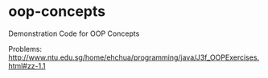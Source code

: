 oop-concepts
============

Demonstration Code for OOP Concepts 

Problems:
http://www.ntu.edu.sg/home/ehchua/programming/java/J3f_OOPExercises.html#zz-1.1

